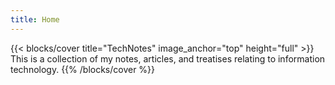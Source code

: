 ```yaml
---
title: Home
---
```


{{< blocks/cover title="TechNotes" image_anchor="top" height="full" >}}
This is a collection of my notes, articles, and treatises relating to information technology. 
{{% /blocks/cover %}}


